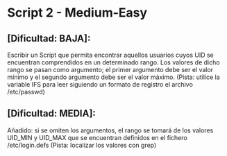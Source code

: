 # Script 2 - Medium-Easy

## [Dificultad: BAJA]:

Escribir un Script que permita encontrar aquellos usuarios cuyos UID se encuentran comprendidos en un determinado rango. Los valores de dicho rango se pasan como argumento; el primer argumento debe ser el valor mínimo y el segundo argumento debe ser el valor máximo. (Pista: utilice la variable IFS para leer siguiendo un formato de registro el archivo /etc/passwd)

## [Dificultad: MEDIA]:

Añadido: si se omiten los argumentos, el rango se tomará de los valores UID_MIN y UID_MAX que se encuentran definidos en el fichero /etc/login.defs (Pista: localizar los valores con grep)

